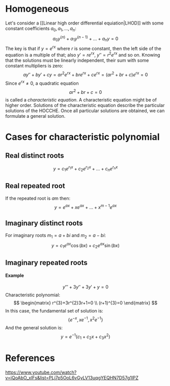 # Homogeneous
Let's consider a [[Linear high order differential equiation|LHOD]] with some constant coefficients $a_{0},a_{1},\dots,a_{n}$:
$$
a_{0}y^{(n)}+a_{1}y^{(n-1)}+\dots+a_{n}y=0
$$
The key is that if $y=e^{rx}$ where $r$ is some constant, then the left side of the equation is a multiple of that; also $y'=re^{rx}$, $y''=r^{2}e^{rx}$ and so on.
Knowing that the solutions must be linearly independent, their sum with some constant multipliers is zero:
$$
ay''+by'+cy=ar^{2}e^{rx}+bre^{rx}+ce^{rx}=(ar^{2}+br+c)e^{rx}=0
$$
Since $e^{rx}\neq 0$, a quadratic equation
$$
ar^{2} +br+c=0
$$
is called a *characteristic equation*. 
A characteristic equation might be of higher order.
Solutions of the characteristic equation describe the particular solutions of the HOCCHE.
Once all particular solutions are obtained, we can formulate a general solution.
# Cases for characteristic polynomial
## Real distinct roots
$$
y=c_{1}e^{r_{1}x}+c_{2}e^{r_{2}x}+\dots+c_{n}e^{r_{n}x}
$$
## Real repeated root
If the repeated root is $a$m then:
$$
y=e^{ax}+xe^{ax}+\dots+x^{m-1}e^{ax}
$$
## Imaginary distinct roots
For imaginary roots $m_{1}=a+bi$ and $m_{2}=a-bi$:
$$
y= c_{1}e^{ax}\cos (bx) + c_{2}e^{ax}\sin(bx)
$$
## Imaginary repeated roots
$$
{}
$$
#### Example
$$
y'''+3y''+3y'+y=0
$$
Characteristic polynomial:
$$
\begin{matrix}
r^{3}+3r^{2}3r+1=0 \\
(r+1)^{3}=0
\end{matrix}
$$
In this case, the fundamental set of solution is:
$$
\{e^{-x}, xe^{-1}, x^{2}e^{-1}\}
$$
And the general solution is:
$$
y=e^{-1}(c_{1}+c_{2}x+c_{3}x^{2})
$$
# References
https://www.youtube.com/watch?v=iQoAbO_xlFs&list=PLj7p5OoL6vGyLV13uqgYEQHN7D57g1lPZ



